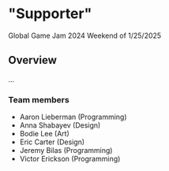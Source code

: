 # "Supporter"

Global Game Jam 2024 Weekend of 1/25/2025

## Overview
...

### Team members
- Aaron Lieberman (Programming)
- Anna Shabayev (Design)
- Bodie Lee (Art)
- Eric Carter (Design)
- Jeremy Bilas (Programming)
- Victor Erickson (Programming)

